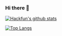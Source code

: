 ### Hi there 👋

[![Hackfun's github stats](https://github-readme-stats.vercel.app/api?username=gaollard&theme=gotham&show_icons=true)](https://github.com/gaollard/github-readme-stats)

<a href="https://github.com/gaollard">
  <img align="center" alt="Top Langs" src="https://github-readme-stats.vercel.app/api/top-langs/?theme=gotham&username=gaollard&layout=compact" />
</a>


<!--
**gaollard/gaollard** is a ✨ _special_ ✨ repository because its `README.md` (this file) appears on your GitHub profile.

Here are some ideas to get you started:

- 🔭 I’m currently working on ...
- 🌱 I’m currently learning ...
- 👯 I’m looking to collaborate on ...
- 🤔 I’m looking for help with ...
- 💬 Ask me about ...
- 📫 How to reach me: ...
- 😄 Pronouns: ...
- ⚡ Fun fact: ...
-->
